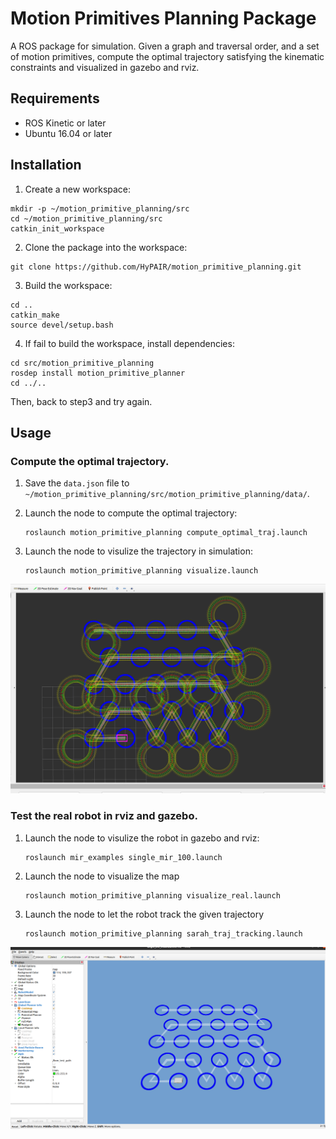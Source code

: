 # Motion Primitives Planning Package
A ROS package for simulation. Given a graph and traversal order, and a set of motion primitives, compute the optimal trajectory satisfying the kinematic constraints and visualized in gazebo and rviz.

## Requirements

 - ROS Kinetic or later
 - Ubuntu 16.04 or later

## Installation

1. Create a new workspace:

```shell
mkdir -p ~/motion_primitive_planning/src
cd ~/motion_primitive_planning/src
catkin_init_workspace
```

2. Clone the package into the workspace:

```shell
git clone https://github.com/HyPAIR/motion_primitive_planning.git
```

3. Build the workspace:
```shell
cd ..
catkin_make
source devel/setup.bash
```

4. If fail to build the workspace, install dependencies:

```shell
cd src/motion_primitive_planning
rosdep install motion_primitive_planner
cd ../..
```
Then, back to step3 and try again.

## Usage
### Compute the optimal trajectory.
1. Save the ```data.json``` file to ```~/motion_primitive_planning/src/motion_primitive_planning/data/```.

2. Launch the node to compute the optimal trajectory:

    ```shell
    roslaunch motion_primitive_planning compute_optimal_traj.launch
    ```
3. Launch the node to visulize the trajectory in simulation:

    ```shell
   roslaunch motion_primitive_planning visualize.launch
    ```
    
![kf_trajectory](https://github.com/HyPAIR/motion_primitive_planning/blob/main/figure/kf_trajectory.png)

### Test the real robot in rviz and gazebo.
1. Launch the node to visulize the robot in gazebo and rviz:

    ```shell
   roslaunch mir_examples single_mir_100.launch 
    ```
    
2. Launch the node to visualize the map

    ```shell
   roslaunch motion_primitive_planning visualize_real.launch 
    ```
    
3. Launch the node to let the robot track the given trajectory

    ```shell
   roslaunch motion_primitive_planning sarah_traj_tracking.launch 
    ```
![real_robot_sim](https://github.com/HyPAIR/motion_primitive_planning/blob/main/figure/real_robot_sim.png)

